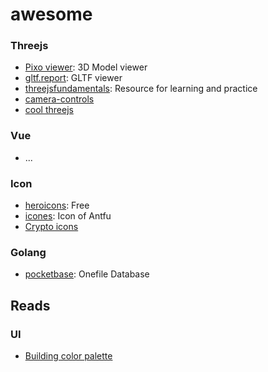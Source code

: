 # awesome

### Threejs

- [Pixo viewer](https://showcase.pixotronics.com/): 3D Model viewer
- [gltf.report](https://gltf.report/): GLTF viewer
- [threejsfundamentals](https://r105.threejsfundamentals.org/): Resource for learning and practice
- [camera-controls](https://github.com/yomotsu/camera-controls)
- [cool threejs](https://github.com/marcofugaro/threejs-modern-app)

### Vue

- ...

### Icon

- [heroicons](https://heroicons.com/): Free
- [icones](https://icones.netlify.app/): Icon of Antfu
- [Crypto icons](https://github.com/monzanifabio/cryptofont)

### Golang

- [pocketbase](https://github.com/pocketbase/pocketbase): Onefile Database 



## Reads
### UI

- [Building color palette](https://www.refactoringui.com/previews/building-your-color-palette)
